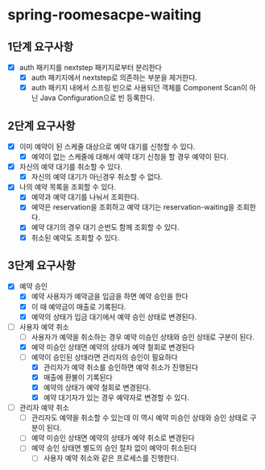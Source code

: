 # spring-roomesacpe-waiting

## 1단계 요구사항

* [x] auth 패키지를 nextstep 패키지로부터 분리한다
  * [x] auth 패키지에서 nextstep로 의존하는 부분을 제거한다.
  * [x] auth 패키지 내에서 스프링 빈으로 사용되던 객체를 Component Scan이 아닌 Java Configuration으로 빈 등록한다.

## 2단계 요구사항

* [x] 이미 예약이 된 스케줄 대상으로 예약 대기를 신청할 수 있다.
  * [x] 예약이 없는 스케줄에 대해서 예약 대기 신청을 할 경우 예약이 된다.
* [x] 자신의 예약 대기를 취소할 수 있다.
  * [x] 자신의 예약 대기가 아닌경우 취소할 수 없다.
* [x] 나의 예약 목록을 조회할 수 있다.
  * [x] 예약과 예약 대기를 나눠서 조회한다.
  * [x] 예약은 reservation을 조회하고 예약 대기는 reservation-waiting을 조회한다.
  * [x] 예약 대기의 경우 대기 순번도 함께 조회할 수 있다.
  * [x] 취소된 예약도 조회할 수 있다.

## 3단계 요구사항

* [x] 예약 승인
  * [x] 예약 사용자가 예약금을 입금을 하면 예약 승인을 한다
  * [x] 이 때 예약금이 매출로 기록된다.
  * [x] 예약의 상태가 입금 대기에서 예약 승인 상태로 변경된다.
* [ ] 사용자 예약 취소
  * [ ] 사용자가 예약을 취소하는 경우 예약 미승인 상태와 승인 상태로 구분이 된다.
  * [x] 예약 미승인 상태면 예약의 상태가 예약 철회로 변경된다
  * [ ] 예약이 승인된 상태라면 관리자의 승인이 필요하다
    * [x] 관리자가 예약 취소를 승인하면 예약 취소가 진행된다
    * [x] 매출에 환불이 기록된다
    * [x] 예약의 상태가 예약 철회로 변경된다.
    * [x] 예약 대기자가 있는 경우 예약자로 변경할 수 있다.
* [ ] 관리자 예약 취소
  * [ ] 관리자도 예약을 취소할 수 있는데 이 역시 예약 미승인 상태와 승인 상태로 구분이 된다.
  * [ ] 예약 미승인 상태면 예약의 상태가 예약 취소로 변경된다
  * [ ] 예약 승인 상태면 별도의 승인 절차 없이 예약이 취소된다
    * [ ] 사용자 예약 취소와 같은 프로세스를 진행한다.
